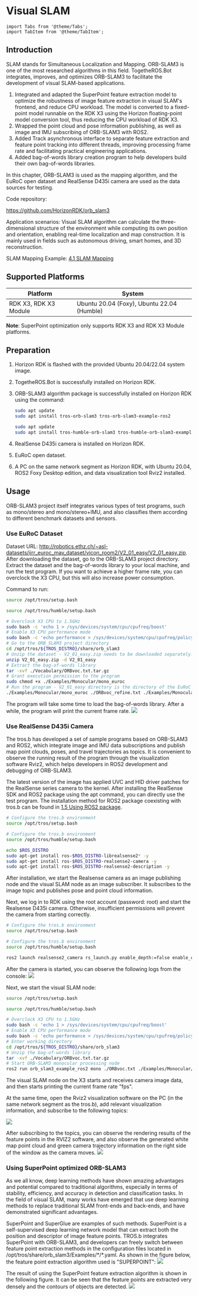 # Visual SLAM


```mdx-code-block
import Tabs from '@theme/Tabs';
import TabItem from '@theme/TabItem';
```

## Introduction

SLAM stands for Simultaneous Localization and Mapping. ORB-SLAM3 is one of the most researched algorithms in this field. TogetheROS.Bot integrates, improves, and optimizes ORB-SLAM3 to facilitate the development of visual SLAM-based applications.

1. Integrated and adapted the SuperPoint feature extraction model to optimize the robustness of image feature extraction in visual SLAM's frontend, and reduce CPU workload.
   The model is converted to a fixed-point model runnable on the RDK X3 using the Horizon floating-point model conversion tool, thus reducing the CPU workload of RDK X3.
2. Wrapped the point cloud and pose information publishing, as well as image and IMU subscribing of ORB-SLAM3 with ROS2.
3. Added Track asynchronous interface to separate feature extraction and feature point tracking into different threads, improving processing frame rate and facilitating practical engineering applications.
4. Added bag-of-words library creation program to help developers build their own bag-of-words libraries.

In this chapter, ORB-SLAM3 is used as the mapping algorithm, and the EuRoC open dataset and RealSense D435i camera are used as the data sources for testing.

Code repository:

<https://github.com/HorizonRDK/orb_slam3>

Application scenarios: Visual SLAM algorithm can calculate the three-dimensional structure of the environment while computing its own position and orientation, enabling real-time localization and map construction. It is mainly used in fields such as autonomous driving, smart homes, and 3D reconstruction.

SLAM Mapping Example: [4.1 SLAM Mapping](../../apps/slam)

## Supported Platforms

| Platform                      | System |
| ----------------------------- | -------------- |
| RDK X3, RDK X3 Module  | Ubuntu 20.04 (Foxy), Ubuntu 22.04 (Humble)  |

**Note**: SuperPoint optimization only supports RDK X3 and RDK X3 Module platforms.

## Preparation

1. Horizon RDK is flashed with the provided  Ubuntu 20.04/22.04 system image.

2. TogetheROS.Bot is successfully installed on Horizon RDK.

3. ORB-SLAM3 algorithm package is successfully installed on Horizon RDK using the command:

   <Tabs groupId="tros-distro">
   <TabItem value="foxy" label="Foxy">

   ```bash
   sudo apt update
   sudo apt install tros-orb-slam3 tros-orb-slam3-example-ros2
   ```

   </TabItem>
   <TabItem value="humble" label="Humble">

   ```bash
   sudo apt update
   sudo apt install tros-humble-orb-slam3 tros-humble-orb-slam3-example-ros2
   ```

   </TabItem>
   </Tabs>

4. RealSense D435i camera is installed on Horizon RDK.

5. EuRoC open dataset.

6. A PC on the same network segment as Horizon RDK, with Ubuntu 20.04, ROS2 Foxy Desktop edition, and data visualization tool Rviz2 installed.

## Usage

ORB-SLAM3 project itself integrates various types of test programs, such as mono/stereo and mono/stereo+IMU, and also classifies them according to different benchmark datasets and sensors.

### Use EuRoC Dataset

Dataset URL: <http://robotics.ethz.ch/~asl-datasets/ijrr_euroc_mav_dataset/vicon_room2/V2_01_easy/V2_01_easy.zip>. After downloading the dataset, go to the ORB-SLAM3 project directory. Extract the dataset and the bag-of-words library to your local machine, and run the test program. If you want to achieve a higher frame rate, you can overclock the X3 CPU, but this will also increase power consumption.

Command to run:

<Tabs groupId="tros-distro">
<TabItem value="foxy" label="Foxy">

```bash
source /opt/tros/setup.bash
```

</TabItem>

<TabItem value="humble" label="Humble">

```bash
source /opt/tros/humble/setup.bash
```

</TabItem>

</Tabs>

```bash
# Overclock X3 CPU to 1.5GHz
sudo bash -c 'echo 1 > /sys/devices/system/cpu/cpufreq/boost'
# Enable X3 CPU performance mode
sudo bash -c 'echo performance > /sys/devices/system/cpu/cpufreq/policy0/scaling_governor'
# Go to the ORB_SLAM3 project directory
cd /opt/tros/${TROS_DISTRO}/share/orb_slam3
# Unzip the dataset - V2_01_easy.zip needs to be downloaded separately!
unzip V2_01_easy.zip -d V2_01_easy
# Extract the bag-of-words library
tar -xvf ./Vocabulary/ORBvoc.txt.tar.gz
# Grant execution permission to the program
sudo chmod +x ./Examples/Monocular/mono_euroc
# Run the program - V2_01_easy directory is the directory of the EuRoC open dataset downloaded from the internet, developers need to download it themselves!
./Examples/Monocular/mono_euroc ./ORBvoc_refine.txt ./Examples/Monocular/EuRoC.yaml ./V2_01_easy/ ./Examples/Monocular/EuRoC_TimeStamps/V201.txt
```

The program will take some time to load the bag-of-words library. After a while, the program will print the current frame rate.
![](./image/box_adv/euroc_result.png)

### Use RealSense D435i Camera

The tros.b has developed a set of sample programs based on ORB-SLAM3 and ROS2, which integrate image and IMU data subscriptions and publish map point clouds, poses, and travel trajectories as topics. It is convenient to observe the running result of the program through the visualization software Rviz2, which helps developers in ROS2 development and debugging of ORB-SLAM3.

The latest version of the image has applied UVC and HID driver patches for the RealSense series camera to the kernel. After installing the RealSense SDK and ROS2 package using the apt command, you can directly use the test program. The installation method for ROS2 package coexisting with tros.b can be found in [1.5 Using ROS2 package](../../quick_start/ros_pkg.md).

 <Tabs groupId="tros-distro">
 <TabItem value="foxy" label="Foxy">

 ```bash
 # Configure the tros.b environment
 source /opt/tros/setup.bash
 ```

 </TabItem>
 <TabItem value="humble" label="Humble">

 ```bash
 # Configure the tros.b environment
 source /opt/tros/humble/setup.bash
 ```

 </TabItem>
 </Tabs>

```bash
echo $ROS_DISTRO 
sudo apt-get install ros-$ROS_DISTRO-librealsense2* -y 
sudo apt-get install ros-$ROS_DISTRO-realsense2-camera -y
sudo apt-get install ros-$ROS_DISTRO-realsense2-description -y
```

After installation, we start the Realsense camera as an image publishing node and the visual SLAM node as an image subscriber. It subscribes to the image topic and publishes pose and point cloud information.

Next, we log in to RDK using the root account (password: root) and start the Realsense D435i camera. Otherwise, insufficient permissions will prevent the camera from starting correctly.

<Tabs groupId="tros-distro">
<TabItem value="foxy" label="Foxy">

```bash
# Configure the tros.b environment
source /opt/tros/setup.bash
```

</TabItem>

<TabItem value="humble" label="Humble">

```bash
# Configure the tros.b environment
source /opt/tros/humble/setup.bash
```

</TabItem>

</Tabs>

```bash
ros2 launch realsense2_camera rs_launch.py enable_depth:=false enable_color:=false enable_infra1:=true depth_module.profile:=640x480x15 
```


After the camera is started, you can observe the following logs from the console:
![](./image/box_adv/realsense.png)

Next, we start the visual SLAM node:

<Tabs groupId="tros-distro">
<TabItem value="foxy" label="Foxy">

```bash
source /opt/tros/setup.bash
```

</TabItem>

<TabItem value="humble" label="Humble">

```bash
source /opt/tros/humble/setup.bash
```

</TabItem>

</Tabs>

```bash
# Overclock X3 CPU to 1.5GHz
sudo bash -c 'echo 1 > /sys/devices/system/cpu/cpufreq/boost'
# Enable X3 CPU performance mode
sudo bash -c 'echo performance > /sys/devices/system/cpu/cpufreq/policy0/scaling_governor'
# Enter working directory
cd /opt/tros/${TROS_DISTRO}/share/orb_slam3
# Unzip the bag-of-words library
tar -xvf ./Vocabulary/ORBvoc.txt.tar.gz
# Start ORB-SLAM3 monocular processing node
ros2 run orb_slam3_example_ros2 mono ./ORBvoc.txt ./Examples/Monocular/RealSense_D435i.yaml 
```

The visual SLAM node on the X3 starts and receives camera image data, and then starts printing the current frame rate "fps".

At the same time, open the Rviz2 visualization software on the PC (in the same network segment as the tros.b), add relevant visualization information, and subscribe to the following topics:

![](./image/box_adv/rviz2_1.png)

After subscribing to the topics, you can observe the rendering results of the feature points in the RVIZ2 software, and also observe the generated white map point cloud and green camera trajectory information on the right side of the window as the camera moves.
![](./image/box_adv/rviz2_2.png)

### Using SuperPoint optimized ORB-SLAM3

As we all know, deep learning methods have shown amazing advantages and potential compared to traditional algorithms, especially in terms of stability, efficiency, and accuracy in detection and classification tasks. In the field of visual SLAM, many works have emerged that use deep learning methods to replace traditional SLAM front-ends and back-ends, and have demonstrated significant advantages.

SuperPoint and SuperGlue are examples of such methods. SuperPoint is a self-supervised deep learning network model that can extract both the position and descriptor of image feature points. TROS.b integrates SuperPoint with ORB-SLAM3, and developers can freely switch between feature point extraction methods in the configuration files located in /opt/tros/share/orb_slam3/Examples/\*/*.yaml. As shown in the figure below, the feature point extraction algorithm used is "SUPERPOINT":
![](./image/box_adv/superpoint.png)

The result of using the SuperPoint feature extraction algorithm is shown in the following figure. It can be seen that the feature points are extracted very densely and the contours of objects are detected.
![](./image/box_adv/superpoint_result.png)